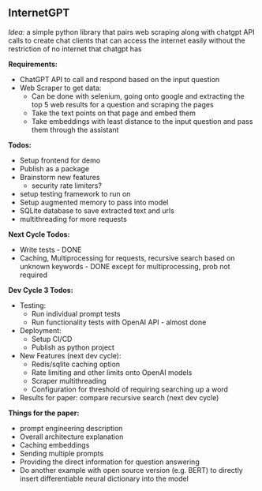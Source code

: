 ## InternetGPT
_Idea:_ a simple python library that pairs web scraping along with chatgpt API calls to create chat clients that can access the internet easily without the restriction of no internet that chatgpt has

**Requirements:**
 * ChatGPT API to call and respond based on the input question
 * Web Scraper to get data:
   * Can be done with selenium, going onto google and extracting the top 5 web results for a question and scraping the pages
   * Take the text points on that page and embed them
   * Take embeddings with least distance to the input question and pass them through the assistant

**Todos:**
 * Setup frontend for demo
 * Publish as a package
 * Brainstorm new features
   * security rate limiters?
 * setup testing framework to run on
 * Setup augmented memory to pass into model
 * SQLite database to save extracted text and urls
 * multithreading for more requests

**Next Cycle Todos:**
 * Write tests - DONE
 * Caching, Multiprocessing for requests, recursive search based on unknown keywords - DONE except for multiprocessing, prob not required 

**Dev Cycle 3 Todos:**
 * Testing:
   * Run individual prompt tests
   * Run functionality tests with OpenAI API - almost done 
 * Deployment:
   * Setup CI/CD  
   * Publish as python project
 * New Features (next dev cycle):
   * Redis/sqlite caching option
   * Rate limiting and other limits onto OpenAI models
   * Scraper multithreading
   * Configuration for threshold of requiring searching up a word
 * Results for paper: compare recursive search (next dev cycle)

**Things for the paper:**
 * prompt engineering description
 * Overall architecture explanation
 * Caching embeddings
 * Sending multiple prompts
 * Providing the direct information for question answering
 * Do another example with open source version (e.g. BERT) to directly insert differentiable neural dictionary into the model